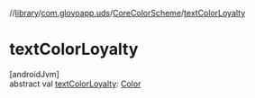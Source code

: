 //[library](../../../index.md)/[com.glovoapp.uds](../index.md)/[CoreColorScheme](index.md)/[textColorLoyalty](text-color-loyalty.md)

# textColorLoyalty

[androidJvm]\
abstract val [textColorLoyalty](text-color-loyalty.md): [Color](https://developer.android.com/reference/kotlin/androidx/compose/ui/graphics/Color.html)

